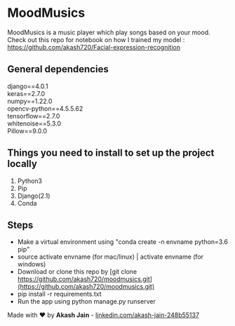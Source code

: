 # MoodMusics
MoodMusics is a music player which play songs based on your mood.<br />
Check out this repo for notebook on how I trained my model : https://github.com/akash720/Facial-expression-recognition

## General dependencies
django==4.0.1 <br />
keras==2.7.0  <br />
numpy==1.22.0 <br />
opencv-python==4.5.5.62 <br />
tensorflow==2.7.0 <br />
whitenoise==5.3.0 <br />
Pillow==9.0.0 <br />

## Things you need to install to set up the project locally

1. Python3
2. Pip
3. Django(2.1)
4. Conda

## Steps
- Make a virtual environment using "conda create -n envname python=3.6 pip"
- source activate envname (for mac/linux) | activate envname (for windows)
- Download or clone this repo by [git clone https://github.com/akash720/moodmusics.git](https://github.com/akash720/moodmusics.git)
- pip install -r requirements.txt
- Run the app using python manage.py runserver

Made with :heart: by
**Akash Jain**  - [linkedin.com/akash-jain-248b55137](https://www.linkedin.com/in/akash-jain-248b55137/)
